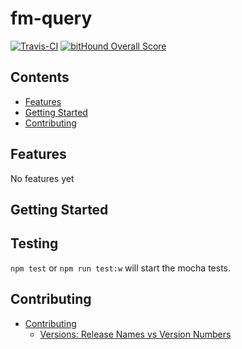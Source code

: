 # fm-query

[![Travis-CI](https://travis-ci.org/Macavity/fm-query.svg)](https://travis-ci.org/Macavity/fm-query)
[![bitHound Overall Score](https://www.bithound.io/github/Macavity/fm-query/badges/score.svg)](https://www.bithound.io/github/Macavity/fm-query)

<!-- START doctoc generated TOC please keep comment here to allow auto update -->
<!-- DON'T EDIT THIS SECTION, INSTEAD RE-RUN doctoc TO UPDATE -->
## Contents

- [Features](#features)
- [Getting Started](#getting-started)
- [Contributing](#contributing)

<!-- END doctoc generated TOC please keep comment here to allow auto update -->

## Features

No features yet

## Getting Started

## Testing

```npm test``` or ```npm run test:w``` will start the mocha tests.


## Contributing

- [Contributing](docs/contributing/index.md)
  - [Versions: Release Names vs Version Numbers](docs/contributing/versions/index.md)
